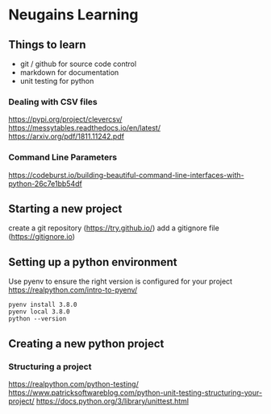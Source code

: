 # Neugains Learning

## Things to learn

- git / github for source code control
- markdown for documentation
- unit testing for python

### Dealing with CSV files

https://pypi.org/project/clevercsv/
https://messytables.readthedocs.io/en/latest/
https://arxiv.org/pdf/1811.11242.pdf

### Command Line Parameters

https://codeburst.io/building-beautiful-command-line-interfaces-with-python-26c7e1bb54df

## Starting a new project

create a git repository (https://try.github.io/)
add a gitignore file (https://gitignore.io)

## Setting up a python environment

Use pyenv to ensure the right version is configured for your project
https://realpython.com/intro-to-pyenv/

    pyenv install 3.8.0
    pyenv local 3.8.0
    python --version

## Creating a new python project

### Structuring a project

https://realpython.com/python-testing/
https://www.patricksoftwareblog.com/python-unit-testing-structuring-your-project/
https://docs.python.org/3/library/unittest.html
